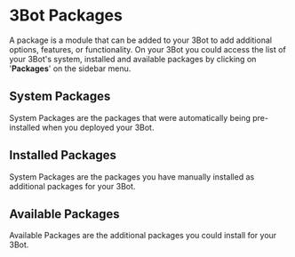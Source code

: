 # 3Bot Packages 

A package is a module that can be added to your 3Bot to add additional options, features, or functionality. On your 3Bot you could access the list of your 3Bot's system, installed and available packages by clicking on '__Packages__' on the sidebar menu.

## System Packages

System Packages are the packages that were automatically being pre-installed when you deployed your 3Bot.

## Installed Packages

System Packages are the packages you have manually installed as additional packages for your 3Bot.

## Available Packages

Available Packages are the additional packages you could install for your 3Bot.